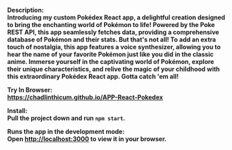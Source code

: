 <b>Description:<b>\
Introducing my custom Pokédex React app, a delightful creation designed to bring the enchanting world of Pokémon to life! Powered by the Poke REST API, this app seamlessly fetches data, providing a comprehensive database of Pokémon and their stats. But that's not all! To add an extra touch of nostalgia, this app features a voice synthesizer, allowing you to hear the name of your favorite Pokémon just like you did in the classic anime. Immerse yourself in the captivating world of Pokémon, explore their unique characteristics, and relive the magic of your childhood with this extraordinary Pokédex React app. Gotta catch 'em all!

<b>Try In Browser:<b>\
https://chadlinthicum.github.io/APP-React-Pokedex

<b>Install:<b>\
Pull the project down and run `npm start`.

Runs the app in the development mode:\
Open [http://localhost:3000](http://localhost:3000) to view it in your browser.
